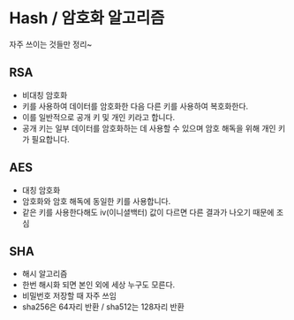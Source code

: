 # Hash / 암호화 알고리즘
자주 쓰이는 것들만 정리~

## RSA 
- 비대칭 암호화
- 키를 사용하여 데이터를 암호화한 다음 다른 키를 사용하여 복호화한다.
- 이를 일반적으로 공개 키 및 개인 키라고 합니다.
- 공개 키는 일부 데이터를 암호화하는 데 사용할 수 있으며 암호 해독을 위해 개인 키가 필요합니다.

## AES
- 대칭 암호화 
- 암호화와 암호 해독에 동일한 키를 사용합니다.
- 같은 키를 사용한다해도 iv(이니셜백터) 값이 다르면 다른 결과가 나오기 때문에 조심

## SHA
- 해시 알고리즘
- 한번 해시화 되면 본인 외에 세상 누구도 모른다.
- 비밀번호 저장할 때 자주 쓰임
- sha256은 64자리 반환 / sha512는 128자리 반환
